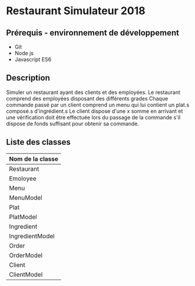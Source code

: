 # Restaurant Simulateur 2018


[link text itself]: http://www.reddit.com


## Prérequis - environnement de développement
- Git
- Node js
- Javascript ES6

## Description
Simuler un restaurant ayant des clients et des employées.
Le restaurant comprend des employées disposant des différents grades
Chaque commande passé par un client comprend un menu qui lui contient un plat.s composé.s d'ingrédient.s
Le client dispose d'une x somme en arrivant et une vérification doit être effectuée lors du passage de la commande s'il dispose de fonds suffisant pour obtenir sa commande. 

## Liste des classes

| Nom de la classe
| ----
| Restaurant
| Emoloyee
| Menu
| MenuModel
| Plat
| PlatModel
| Ingredient
| IngredientModel
| Order
| OrderModel
| Client
| ClientModel




